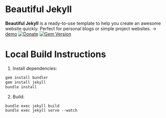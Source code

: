 # Beautiful Jekyll

**Beautiful Jekyll** is a ready-to-use template to help you create an awesome website quickly. Perfect for personal blogs or simple project websites. → [demo](https://deanattali.com/beautiful-jekyll/) 
 [![Donate](https://img.shields.io/badge/Donate-PayPal-green.svg)](https://www.paypal.me/daattali/20) [![Gem Version](https://badge.fury.io/rb/beautiful-jekyll-theme.svg)](https://badge.fury.io/rb/beautiful-jekyll-theme) 

# Local Build Instructions

1. Install dependencies:
``` sh
gem install bundler
gem install jekyll
bundle install
```
2. Build:
```
bundle exec jekyll build
bundle exec jekyll serve --watch
```
